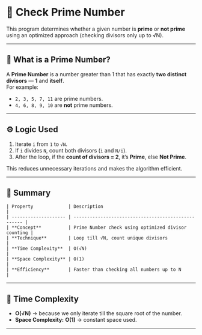 # 🔢 Check Prime Number

This program determines whether a given number is **prime** or **not prime** using an optimized approach (checking divisors only up to √N).

---

## 🧠 What is a Prime Number?

A **Prime Number** is a number greater than 1 that has exactly **two distinct divisors** — **1** and **itself**.  
For example:
- `2, 3, 5, 7, 11` are prime numbers.  
- `4, 6, 8, 9, 10` are **not** prime numbers.

---

## ⚙️ Logic Used

1. Iterate `i` from `1` to `√N`.  
2. If `i` divides `N`, count both divisors (`i` and `N/i`).  
3. After the loop, if the **count of divisors = 2**, it’s **Prime**, else **Not Prime**.

This reduces unnecessary iterations and makes the algorithm efficient.

---

## 🧩 Summary
```
| Property             | Description                                         |
| -------------------- | --------------------------------------------------- |
| **Concept**          | Prime Number check using optimized divisor counting |
| **Technique**        | Loop till √N, count unique divisors                 |
| **Time Complexity**  | O(√N)                                               |
| **Space Complexity** | O(1)                                                |
| **Efficiency**       | Faster than checking all numbers up to N            |

```
---

## 🧮 Time Complexity

- **O(√N)** → because we only iterate till the square root of the number.  
- **Space Complexity:** **O(1)** → constant space used.

---

